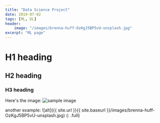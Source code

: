 ```yaml
---
title: "Data Science Project"
date: 2019-07-02
tags: [ML, DL]
header:
    image: "/images/brenna-huff-OzKgJ5BP5vU-unsplash.jpg"
excerpt: "ML page"
---
```


# H1 heading

## H2 heading

### H3 heading

Here's the image: 
<img src="{{ site.url }}{{ site.baseurl }}/images/brenna-huff-OzKgJ5BP5vU-unsplash.jpg" alt="sample image " class="full">

another example:
![alt]({{ site.url }}{{ site.baseurl }}/images/brenna-huff-OzKgJ5BP5vU-unsplash.jpg)
{: .full}